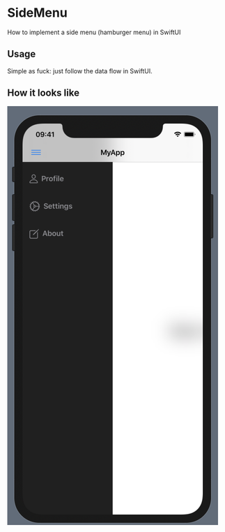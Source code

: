 # SideMenu
How to implement a side menu (hamburger menu) in SwiftUI

## Usage
Simple as fuck: just follow the data flow in SwiftUI.

## How it looks like
![view](https://github.com/Dartrisen/SideMenu/blob/master/view.png)
